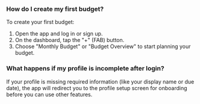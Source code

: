 ### **How do I create my first budget?**
To create your first budget:
1. Open the app and log in or sign up.
2. On the dashboard, tap the "+" (FAB) button.
3. Choose "Monthly Budget" or "Budget Overview" to start planning your budget.

### **What happens if my profile is incomplete after login?**
If your profile is missing required information (like your display name or due date), the app will redirect you to the profile setup screen for onboarding before you can use other features.
